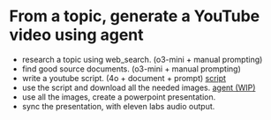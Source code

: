 # From a topic, generate a YouTube video using agent

- research a topic using web_search. (o3-mini + manual prompting)
- find good source documents. (o3-mini + manual prompting)
- write a youtube script. (4o + document + prompt) [script](./test_script.txt)
- use the script and download all the needed images. [agent (WIP)](./download_photos_agent.py)
- use all the images, create a powerpoint presentation.
- sync the presentation, with eleven labs audio output.